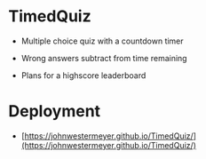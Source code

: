 # TimedQuiz

* Multiple choice quiz with a countdown timer

* Wrong answers subtract from time remaining

* Plans for a highscore leaderboard

# Deployment

* [https://johnwestermeyer.github.io/TimedQuiz/](https://johnwestermeyer.github.io/TimedQuiz/)
